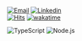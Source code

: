[![Email](https://img.shields.io/badge/iam@gwansik.dev-005FF9?style=flat-square&logo=Mail.Ru&logoColor=white)](mailto:iam@gwansik.dev)
[![Linkedin](https://img.shields.io/badge/GwanSik_Kim-0A66C2?style=flat-square&logo=Linkedin&logoColor=white)](https://www.linkedin.com/in/gwansikk/)  
[![Hits](https://hits.seeyoufarm.com/api/count/incr/badge.svg?url=https%3A%2F%2Fgithub.com%2Fgwansikk&count_bg=%2379C83D&title_bg=%23555555&icon=github.svg&icon_color=%23E7E7E7&title=hits&edge_flat=true)](https://hits.seeyoufarm.com)
[![wakatime](https://wakatime.com/badge/user/018b296e-4cd5-41f2-aa72-2f479353ee2b.svg?style=flat-square)](https://wakatime.com/@018b296e-4cd5-41f2-aa72-2f479353ee2b)  

![TypeScript](https://img.shields.io/badge/TypeScript-3178C6?style=flat-square&logo=TypeScript&logoColor=white)
![Node.js](https://img.shields.io/badge/Node.js-339933?style=flat-square&logo=Node.js&logoColor=white)

<!--
![React](https://img.shields.io/badge/React-61DAFB?style=flat-square&logo=React&logoColor=black)
![Next.js](https://img.shields.io/badge/Next.js-000000?style=flat-square&logo=Next.js)
![NestJS](https://img.shields.io/badge/NestJS-E0234E?style=flat-square&logo=NestJS)  
![React Query](https://img.shields.io/badge/React_Query-FF4154?style=flat-square&logo=ReactQuery&logoColor=white)
![Recoil](https://img.shields.io/badge/Recoil-3578E5?style=flat-square&logo=Recoil&logoColor=white)  
![Tailwind CSS](https://img.shields.io/badge/TailwindCSS-06B6D4?style=flat-square&logo=TailwindCSS&logoColor=white)
![Emotion](https://img.shields.io/badge/Emotion-d26ac2?style=flat-square&logo=Emotion&logoColor=white)
![Framer-motion](https://img.shields.io/badge/Framer--motion-0055FF?style=flat-square&logo=Framer&logoColor=white)  
![Yarn Berry](https://img.shields.io/badge/Yarn_Berry-2C8EBB?style=flat-square&logo=yarn&logoColor=white)  
![Vite](https://img.shields.io/badge/Vite-646CFF?style=flat-square&logo=Vite&logoColor=white)
![SWC](https://img.shields.io/badge/SWC-000000?style=flat-square&logo=SWC&logoColor=white)
![Docker](https://img.shields.io/badge/Docker-2496ED?style=flat-square&logo=Docker&logoColor=white)  
![Jest](https://img.shields.io/badge/Jest-C21325?style=flat-square&logo=Jest&logoColor=white)  
![Jenkins](https://img.shields.io/badge/Jenkins-D24939?style=flat-square&logo=Jenkins&logoColor=white)
![GitHub Actions](https://img.shields.io/badge/GitHubActions-2088FF?style=flat-square&logo=GitHubActions&logoColor=white)
-->
